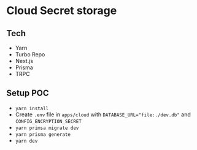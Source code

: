 # Cloud Secret storage

## Tech
- Yarn
- Turbo Repo
- Next.js
- Prisma
- TRPC

## Setup POC

- `yarn install`
- Create `.env` file in `apps/cloud` with `DATABASE_URL="file:./dev.db"` and `CONFIG_ENCRYPTION_SECRET`
- `yarn primsa migrate dev`
- `yarn prisma generate`
- `yarn dev`